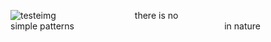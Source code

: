 ![testeimg](https://github.com/joaopedro-xy/joaopedro-xy/assets/85851014/3eed7735-ad43-41e3-a8f2-77a81c2ba8fa)
 &nbsp; &nbsp;  &nbsp; &nbsp; &nbsp; &nbsp; &nbsp;&nbsp; &nbsp; &nbsp; &nbsp;  &nbsp;   &nbsp;  &nbsp; &nbsp; &nbsp;  there is no        &nbsp; &nbsp; &nbsp; &nbsp; &nbsp; &nbsp; &nbsp;&nbsp; &nbsp; &nbsp; &nbsp;&nbsp; &nbsp;&nbsp; &nbsp;&nbsp; &nbsp; &nbsp;&nbsp; &nbsp; &nbsp; &nbsp; &nbsp; &nbsp;  &nbsp; &nbsp; &nbsp; &nbsp; &nbsp; &nbsp; &nbsp; simple patterns    &nbsp; &nbsp; &nbsp; &nbsp; &nbsp;  &nbsp; &nbsp; &nbsp; &nbsp; &nbsp; &nbsp; &nbsp; &nbsp; &nbsp; &nbsp; &nbsp; &nbsp; &nbsp; &nbsp; &nbsp; &nbsp; &nbsp; &nbsp; &nbsp; &nbsp; &nbsp; &nbsp; &nbsp; &nbsp;  &nbsp; in nature                                                                                                                                                                                      



